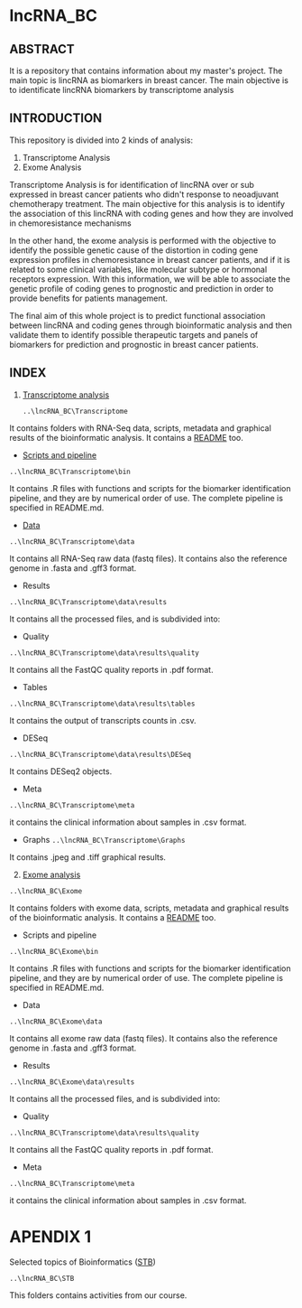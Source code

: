 # lncRNA_BC

## ABSTRACT
It is a repository that contains information about my master's project. The main topic is lincRNA as biomarkers in breast cancer. The main objective is to identificate lincRNA biomarkers by transcriptome analysis

## INTRODUCTION

This repository is divided into 2 kinds of analysis:

1. Transcriptome Analysis
2. Exome Analysis


Transcriptome Analysis is for identification of lincRNA over or sub expressed in breast cancer patients who didn't response to neoadjuvant chemotherapy treatment. The main objective for this analysis is to identify the association of this lincRNA with coding genes and how they are involved in chemoresistance mechanisms

In the other hand, the exome analysis is performed with the objective to identify the possible genetic cause of the distortion in coding gene expression profiles in chemoresistance in breast cancer patients, and if it is related to some clinical variables, like molecular subtype or hormonal receptors expression. With this information, we will be able to associate the genetic profile of coding genes to prognostic and prediction in order to provide benefits for patients management.

The final aim of this whole project is to predict functional association between lincRNA and coding genes through bioinformatic analysis and then validate them to identify possible therapeutic targets and panels of biomarkers for prediction and prognostic in breast cancer patients.

## INDEX

1. [Transcriptome analysis](https://github.com/LauraMCE/lncRNA_BC/tree/master/Transcriptome)
	````
	..\lncRNA_BC\Transcriptome
	````

It contains folders with RNA-Seq data, scripts, metadata and graphical results of the bioinformatic analysis. It contains a [README](https://github.com/LauraMCE/lncRNA_BC/blob/master/Transcriptome/README.md) too.

- [Scripts and pipeline](https://github.com/LauraMCE/lncRNA_BC/tree/master/Transcriptome/bin)


````
..\lncRNA_BC\Transcriptome\bin
````


It contains .R files with functions and scripts for the biomarker identification pipeline, and they are by numerical order of use. The complete pipeline is specified in README.md.

- [Data](https://github.com/LauraMCE/lncRNA_BC/tree/master/Transcriptome/data)


````
..\lncRNA_BC\Transcriptome\data
````

It contains all RNA-Seq raw data (fastq files). It contains also the reference genome in .fasta and .gff3 format.
		
   - Results

````
..\lncRNA_BC\Transcriptome\data\results
````

It contains all the processed files, and is subdivided into:
			
   - Quality

````
..\lncRNA_BC\Transcriptome\data\results\quality
````
			
It contains all the FastQC quality reports in .pdf format.

   - Tables

````
..\lncRNA_BC\Transcriptome\data\results\tables
````

It contains the output of transcripts counts in .csv.

   - DESeq

````
..\lncRNA_BC\Transcriptome\data\results\DESeq
````

It contains DESeq2 objects.

- Meta

````
..\lncRNA_BC\Transcriptome\meta
````
		
it contains the clinical information about samples in .csv format.

- Graphs
		````
		..\lncRNA_BC\Transcriptome\Graphs
		````

It contains .jpeg and .tiff graphical results.



2. [Exome analysis](https://github.com/LauraMCE/lncRNA_BC/tree/master/Exome)


````
..\lncRNA_BC\Exome
````

It contains folders with exome data, scripts, metadata and graphical results of the bioinformatic analysis. It contains a [README](https://github.com/LauraMCE/lncRNA_BC/blob/master/Exome/README.md) too.

- Scripts and pipeline

````
..\lncRNA_BC\Exome\bin
````

It contains .R files with functions and scripts for the biomarker identification pipeline, and they are by numerical order of use. The complete pipeline is specified in README.md.

- Data

````
..\lncRNA_BC\Exome\data
````

It contains all exome raw data (fastq files). It contains also the reference genome in .fasta and .gff3 format.
		
   - Results
		
````
..\lncRNA_BC\Exome\data\results
````

It contains all the processed files, and is subdivided into:
			
   - Quality
  
````
..\lncRNA_BC\Transcriptome\data\results\quality
````
			
It contains all the FastQC quality reports in .pdf format.

- Meta

````
..\lncRNA_BC\Transcriptome\meta
````
		
it contains the clinical information about samples in .csv format.


# APENDIX 1

Selected topics of Bioinformatics ([STB](https://github.com/LauraMCE/lncRNA_BC/tree/master/STB))

````
..\lncRNA_BC\STB

````

This folders contains activities from our course.

